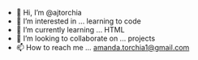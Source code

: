 - 👋 Hi, I’m @ajtorchia
- 👀 I’m interested in ... learning to code
- 🌱 I’m currently learning ... HTML
- 💞️ I’m looking to collaborate on ... projects
- 📫 How to reach me ... amanda.torchia1@gmail.com

<!---
ajtorchia/ajtorchia is a ✨ special ✨ repository because its `README.md` (this file) appears on your GitHub profile.
You can click the Preview link to take a look at your changes.
--->
